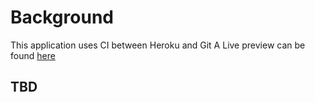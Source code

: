 # Background

This application uses CI between Heroku and Git
A Live preview can be found [here](https://nextjs-course-days.herokuapp.com/)

## TBD
